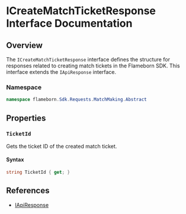 
# ICreateMatchTicketResponse Interface Documentation

## Overview

The `ICreateMatchTicketResponse` interface defines the structure for responses related to creating match tickets in the Flameborn SDK. This interface extends the `IApiResponse` interface.

### Namespace
```csharp
namespace flameborn.Sdk.Requests.MatchMaking.Abstract
```

## Properties

### `TicketId`

Gets the ticket ID of the created match ticket.

#### Syntax
```csharp
string TicketId { get; }
```

## References
- [IApiResponse](https://github.com/gkhanC/flameborn-game/tree/dev/documents/IApiResponse)
